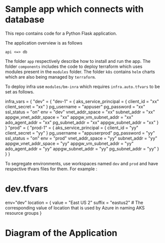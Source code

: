 # Sample app which connects with database
This repo contains code for a Python Flask application.

The application overview is as follows

```
api <=> db
```

The folder `app` respectively describe how to install and run the app.
The folder `components` includes the code to deploy terraform which uses modules present in the `modules` folder.
The folder `k8s` contains `helm` charts which are also being managed by `terraform`.

To deploy infra use `modules/bm-inra` which requires `infra.auto.tfvars` to be set as follows.

infra_vars = {
  "dev" = {
    "dev-1" = {
      aks_service_principal = {
        client_id     = "xx"
        client_secret = "xx"
      }
      pg_username = "appuser"
      pg_password = "xx"
      ssl_status  = "on"
      env         = "dev"
      vnet_addr_space = "xx"
      subnet_addr = "xx"
      appgw_vnet_addr_space = "xx"
      appgw_vm_subnet_addr = "xx"
      ado_agent_addr = "xx"
      pg_subnet_addr = "xx"
      appgw_subnet_addr = "xx"
    }
  }
  "prod" = {
    "prod-1" = {
      aks_service_principal = {
        client_id     = "yy"
        client_secret = "yy"
      }
      pg_username = "appuserprod"
      pg_password = "yy"
      ssl_status  = "on"
      env         = "prod"
      vnet_addr_space = "yy"
      subnet_addr = "yy"
      appgw_vnet_addr_space = "yy"
      appgw_vm_subnet_addr = "yy"
      ado_agent_addr = "yy"
      appgw_subnet_addr = "yy"
      pg_subnet_addr = "yy"
    }
  }
}

To segregate environments, use workspaces named `dev` and `prod` and have respective tfvars files for them. For example :

dev.tfvars
===============
env="dev"
location = {
    value  = "East US 2"
    suffix = "eastus2" # The corresponding value of location that is used by Azure in naming AKS resource groups
  }



# Diagram of the Application


